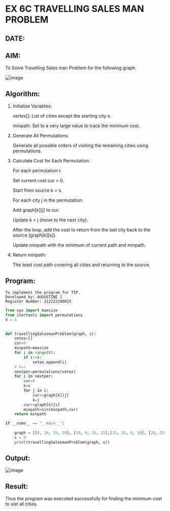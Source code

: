 # EX 6C TRAVELLING SALES MAN PROBLEM
## DATE:
## AIM:
To Solve Travelling Sales man Problem for the following graph.

![image](https://github.com/user-attachments/assets/653921a4-3d7b-4691-9b41-735e80f7af0b)



## Algorithm:
1. Initialize Variables:

    vertex[]: List of cities except the starting city s.

    minpath: Set to a very large value to track the minimum cost.

2. Generate All Permutations:

    Generate all possible orders of visiting the remaining cities using permutations.

3. Calculate Cost for Each Permutation:

    For each permutation i:

    Set current cost cur = 0.

    Start from source k = s.

    For each city j in the permutation:

    Add graph[k][j] to cur.

    Update k = j (move to the next city).

    After the loop, add the cost to return from the last city back to the source (graph[k][s]).

    Update minpath with the minimum of current path and minpath.

4. Return minpath:

    The least cost path covering all cities and returning to the source.   

## Program:
```
To implement the program for TSP.
Developed by: AUGUSTINE J
Register Number: 212222240015
```
```PYTHON
from sys import maxsize
from itertools import permutations
V = 4
 

def travellingSalesmanProblem(graph, s):
    vetex=[]
    cur=0
    minpath=maxsize
    for i in range(V):
        if i!=s:
            vetex.append(i)
    # k=s
    nextper=permutations(vetex)
    for i in nextper:
        cur=0
        k=s
        for j in i:
            cur+=graph[k][j]
            k=j
        cur+=graph[k][s]
        minpath=min(minpath,cur)
    return minpath

if __name__ == "__main__":
 
    graph = [[0, 10, 15, 20], [10, 0, 35, 25],[15, 35, 0, 30], [20, 25, 30, 0]]
    s = 0
    print(travellingSalesmanProblem(graph, s))
```
## Output:
![image](https://github.com/user-attachments/assets/195874f6-731a-453d-9dc7-d6d5755d80c9)

## Result:
Thus the program was executed successfully for finding the minimum cost to vist all cities.
